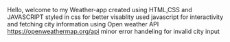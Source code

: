 Hello, welcome to my Weather-app
created using HTML,CSS and JAVASCRIPT
styled in css for better visablity
used javascript for interactivity and fetching city information using Open weather API https://openweathermap.org/api
minor error handeling for invalid city input
